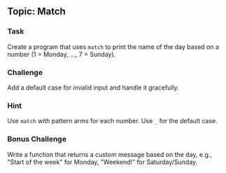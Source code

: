 ## Topic: Match

### Task
Create a program that uses `match` to print the name of the day based on a number (1 = Monday, ..., 7 = Sunday).

### Challenge
Add a default case for invalid input and handle it gracefully.

### Hint
Use `match` with pattern arms for each number. Use `_` for the default case.

### Bonus Challenge
Write a function that returns a custom message based on the day, e.g., "Start of the week" for Monday, "Weekend!" for Saturday/Sunday.